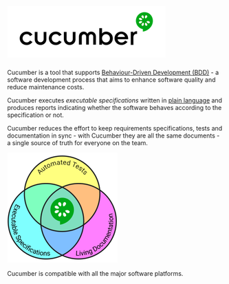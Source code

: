 # ![Cucumber Logo](docs/images/cucumber.png)

Cucumber is a tool that supports [Behaviour-Driven Development (BDD)](#) - a software
development process that aims to enhance software quality and reduce maintenance costs.

Cucumber executes *executable specifications* written in [plain language](gherkin.md)
and produces reports indicating whether the software behaves according to the
specification or not.

Cucumber reduces the effort to keep requirements specifications, tests and documentation
in sync - with Cucumber they are all the same documents - a single source of truth
for everyone on the team.

![Single Source of Truth](docs/images/single-source-of-truth-256x256.png)

Cucumber is compatible with all the major software platforms.
